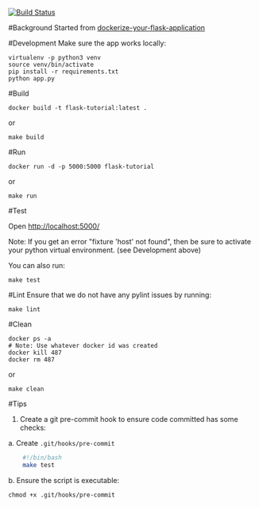 [![Build Status](https://travis-ci.org/mkinney/flask_web.svg?branch=master)](https://travis-ci.org/mkinney/flask_web)

#Background
Started from [dockerize-your-flask-application](https://runnable.com/docker/python/dockerize-your-flask-application)

#Development
Make sure the app works locally:

    virtualenv -p python3 venv
    source venv/bin/activate
    pip install -r requirements.txt
    python app.py

#Build

    docker build -t flask-tutorial:latest .

or

	make build


#Run

    docker run -d -p 5000:5000 flask-tutorial

or

    make run

#Test

Open [http://localhost:5000/](http://localhost:5000/)

Note: If you get an error "fixture 'host' not found", then be sure to activate your python virtual environment. (see Development above)

You can also run:

    make test

#Lint
Ensure that we do not have any pylint issues by running:

    make lint

#Clean

    docker ps -a
    # Note: Use whatever docker id was created
    docker kill 487
    docker rm 487

or

    make clean

#Tips
1. Create a git pre-commit hook to ensure code committed has some checks:

a. Create `.git/hooks/pre-commit`

``` bash
    #!/bin/bash
    make test
```

b. Ensure the script is executable:

    chmod +x .git/hooks/pre-commit
